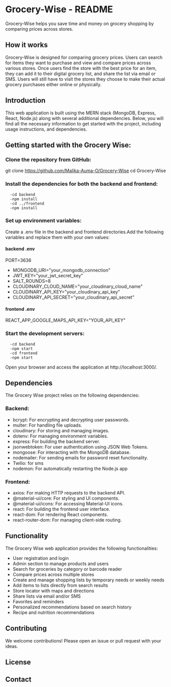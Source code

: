 # Grocery-Wise - README

Grocery-Wise helps you save time and money on grocery shopping by comparing prices across stores.

## How it works

Grocery-Wise is designed for comparing grocery prices. Users can search for items they want to purchase and view and compare prices across various stores.
Once users find the store with the best price for an item, they can add it to their digital grocery list, and share the list via email or SMS.
Users will still have to visit the stores they choose to make their actual grocery purchases either online or physically.

## Introduction

This web application is built using the MERN stack (MongoDB, Express, React, Node.js) along with several additional dependencies. Below, you will find all the necessary information to get started with the project, including usage instructions, and dependencies.

## Getting started with the Grocery Wise:

### Clone the repository from GitHub:

git clone https://github.com/Malika-Auma-O/Grocery-Wise
cd Grocery-Wise

### Install the dependencies for both the backend and frontend:

      -cd backend
      -npm install
      -cd ../frontend
      -npm install

### Set up environment variables:

Create a .env file in the backend and frontend directories.Add the following variables and replace them with your own values:

#### backend .env

PORT=3636

- MONGODB_URI="your_mongodb_connection"
- JWT_KEY="your_jwt_secret_key"
- SALT_ROUNDS=8
- CLOUDINARY_CLOUD_NAME="your_cloudinary_cloud_name"
- CLOUDINARY_API_KEY="your_cloudinary_api_key"
- CLOUDINARY_API_SECRET="your_cloudinary_api_secret"

#### frontend .env

REACT_APP_GOOGLE_MAPS_API_KEY="YOUR_API_KEY"

### Start the development servers:

      -cd backend
      -npm start
      -cd frontend
      -npm start

Open your browser and access the application at http://localhost:3000/.

## Dependencies

The Grocery Wise project relies on the following dependencies:

### Backend:

- bcrypt: For encrypting and decrypting user passwords.
- multer: For handling file uploads.
- cloudinary: For storing and managing images.
- dotenv: For managing environment variables.
- express: For building the backend server.
- jsonwebtoken: For user authentication using JSON Web Tokens.
- mongoose: For interacting with the MongoDB database.
- nodemailer: For sending emails for password reset functionality.
- Twilio: for sms
- nodemon: For automatically restarting the Node.js app

### Frontend:

- axios: For making HTTP requests to the backend API.
- @material-ui/core: For styling and UI components.
- @material-ui/icons: For accessing Material-UI icons.
- react: For building the frontend user interface.
- react-dom: For rendering React components.
- react-router-dom: For managing client-side routing.

## Functionality

The Grocery Wise web application provides the following functionalities:

- User registration and login
- Admin section to manage products and users
- Search for groceries by category or barcode reader
- Compare prices across multiple stores
- Create and manage shopping lists by temporary needs or weekly needs
- Add items to lists directly from search results
- Store locator with maps and directions
- Share lists via email and/or SMS
- Favorites and reminders
- Personalized recommendations based on search history
- Recipe and nutrition recommendations

## Contributing

We welcome contributions! Please open an issue or pull request with your ideas.

## License

## Contact

<!-- For any questions or support, please email support@grocerywise.com -->
